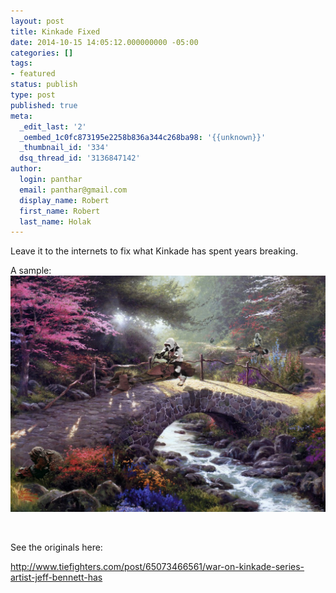 ```yaml
---
layout: post
title: Kinkade Fixed
date: 2014-10-15 14:05:12.000000000 -05:00
categories: []
tags:
- featured
status: publish
type: post
published: true
meta:
  _edit_last: '2'
  _oembed_1c0fc873195e2258b836a344c268ba98: '{{unknown}}'
  _thumbnail_id: '334'
  dsq_thread_id: '3136847142'
author:
  login: panthar
  email: panthar@gmail.com
  display_name: Robert
  first_name: Robert
  last_name: Holak
---
```

Leave it to the internets to fix what Kinkade has spent years breaking.

A sample:
![](/assets/kinkade_wars_1.jpg)
<p>&nbsp;</p>
<p>See the originals here:</p>
<p><a href="http://www.tiefighters.com/post/65073466561/war-on-kinkade-series-artist-jeff-bennett-has">http://www.tiefighters.com/post/65073466561/war-on-kinkade-series-artist-jeff-bennett-has</a></p>
